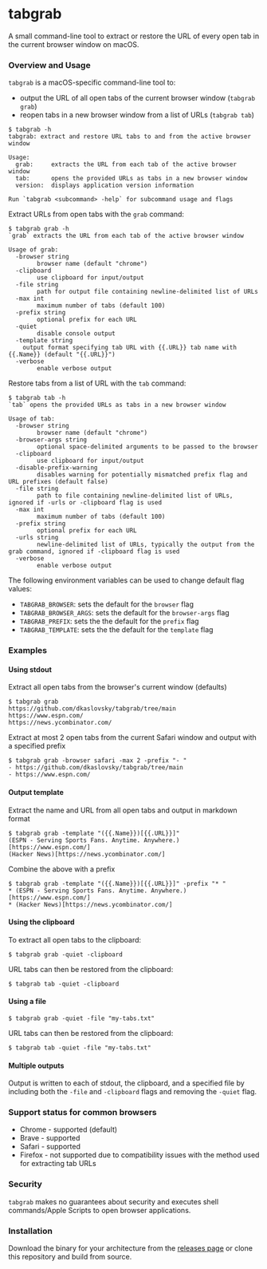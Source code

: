 # tabgrab
A small command-line tool to extract or restore the URL of every open tab in the current browser window on macOS.

### Overview and Usage
`tabgrab` is a macOS-specific command-line tool to:
* output the URL of all open tabs of the current browser window (`tabgrab grab`)
* reopen tabs in a new browser window from a list of URLs (`tabgrab tab`)

```
$ tabgrab -h
tabgrab: extract and restore URL tabs to and from the active browser window

Usage:
  grab:		extracts the URL from each tab of the active browser window
  tab:		opens the provided URLs as tabs in a new browser window
  version:	displays application version information

Run `tabgrab <subcommand> -help` for subcommand usage and flags
```

Extract URLs from open tabs with the `grab` command:
```
$ tabgrab grab -h
`grab` extracts the URL from each tab of the active browser window

Usage of grab:
  -browser string
    	browser name (default "chrome")
  -clipboard
    	use clipboard for input/output
  -file string
    	path for output file containing newline-delimited list of URLs
  -max int
    	maximum number of tabs (default 100)
  -prefix string
    	optional prefix for each URL
  -quiet
    	disable console output
  -template string
    output format specifying tab URL with {{.URL}} tab name with {{.Name}} (default "{{.URL}}")
  -verbose
    	enable verbose output
```

Restore tabs from a list of URL with the `tab` command:
```
$ tabgrab tab -h
`tab` opens the provided URLs as tabs in a new browser window

Usage of tab:
  -browser string
    	browser name (default "chrome")
  -browser-args string
    	optional space-delimited arguments to be passed to the browser
  -clipboard
    	use clipboard for input/output
  -disable-prefix-warning
    	disables warning for potentially mismatched prefix flag and URL prefixes (default false)
  -file string
    	path to file containing newline-delimited list of URLs, ignored if -urls or -clipboard flag is used
  -max int
    	maximum number of tabs (default 100)
  -prefix string
    	optional prefix for each URL
  -urls string
    	newline-delimited list of URLs, typically the output from the grab command, ignored if -clipboard flag is used
  -verbose
    	enable verbose output
```
The following environment variables can be used to change default flag values:
* `TABGRAB_BROWSER`: sets the default for the `browser` flag
* `TABGRAB_BROWSER_ARGS`: sets the default for the `browser-args` flag
* `TABGRAB_PREFIX`: sets the the default for the `prefix` flag
* `TABGRAB_TEMPLATE`: sets the the default for the `template` flag

### Examples

#### Using stdout
Extract all open tabs from the browser's current window (defaults)
```
$ tabgrab grab
https://github.com/dkaslovsky/tabgrab/tree/main
https://www.espn.com/
https://news.ycombinator.com/
```

Extract at most 2 open tabs from the current Safari window and output with a specified prefix
```
$ tabgrab grab -browser safari -max 2 -prefix "- "
- https://github.com/dkaslovsky/tabgrab/tree/main
- https://www.espn.com/
``` 

#### Output template
Extract the name and URL from all open tabs and output in markdown format
```
$ tabgrab grab -template "({{.Name}})[{{.URL}}]"
(ESPN - Serving Sports Fans. Anytime. Anywhere.)[https://www.espn.com/]
(Hacker News)[https://news.ycombinator.com/]
```

Combine the above with a prefix
```
$ tabgrab grab -template "({{.Name}})[{{.URL}}]" -prefix "* "
* (ESPN - Serving Sports Fans. Anytime. Anywhere.)[https://www.espn.com/]
* (Hacker News)[https://news.ycombinator.com/]
```

#### Using the clipboard
To extract all open tabs to the clipboard:
```
$ tabgrab grab -quiet -clipboard
```
URL tabs can then be restored from the clipboard:
```
$ tabgrab tab -quiet -clipboard
```

#### Using a file
```
$ tabgrab grab -quiet -file "my-tabs.txt"
```
URL tabs can then be restored from the clipboard:
```
$ tabgrab tab -quiet -file "my-tabs.txt"
```

#### Multiple outputs
Output is written to each of stdout, the clipboard, and a specified file by including both the `-file` and `-clipboard` flags and removing the `-quiet` flag.

### Support status for common browsers
* Chrome  - supported (default)
* Brave   - supported
* Safari  - supported
* Firefox - not supported due to compatibility issues with the method used for extracting tab URLs


### Security
`tabgrab` makes no guarantees about security and executes shell commands/Apple Scripts to open browser applications.

### Installation
Download the binary for your architecture from the [releases page](https://github.com/dkaslovsky/tabgrab/releases/latest) or clone this repository and build from source.
